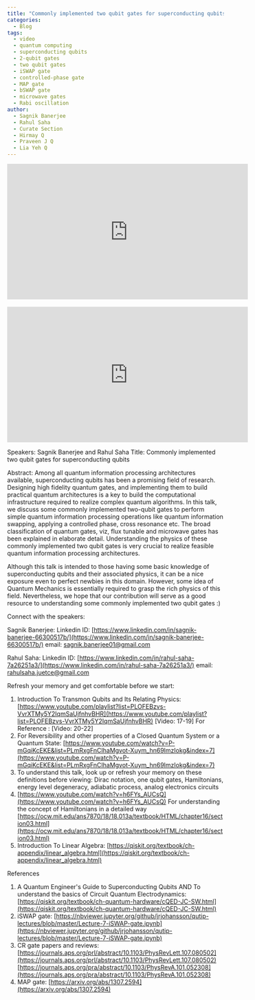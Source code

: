```yaml
---
title: "Commonly implemented two qubit gates for superconducting qubits"
categories:
  - Blog
tags:
  - video
  - quantum computing
  - superconducting qubits
  - 2-qubit gates
  - two qubit gates
  - iSWAP gate
  - controlled-phase gate
  - MAP gate
  - bSWAP gate
  - microwave gates
  - Rabi oscillation
author:
  - Sagnik Banerjee
  - Rahul Saha
  - Curate Section
  - Hirmay Q
  - Praveen J Q
  - Lia Yeh Q
---
```

<iframe width="560" height="315" src="https://www.youtube-nocookie.com/embed/rVve--2Y7aI" frameborder="0" allow="accelerometer; autoplay; encrypted-media; gyroscope; picture-in-picture" allowfullscreen></iframe>
<br>
<br>
<iframe width="560" height="315" src="https://www.youtube-nocookie.com/embed/BkHD0hsVZEg" frameborder="0" allow="accelerometer; autoplay; encrypted-media; gyroscope; picture-in-picture" allowfullscreen></iframe>

Speakers: Sagnik Banerjee and Rahul Saha
Title: Commonly implemented two qubit gates for superconducting qubits

Abstract:
Among all quantum information processing architectures available, superconducting qubits has been a promising field of research. Designing high fidelity quantum gates, and implementing them to build practical quantum architectures is a key to build the computational infrastructure required to realize complex quantum algorithms. In this talk, we discuss some commonly implemented two-qubit gates to perform simple quantum information processing operations like quantum information swapping, applying a controlled phase, cross resonance etc. The broad classification of quantum gates, viz, flux tunable and microwave gates has been explained in elaborate detail. Understanding the physics of these commonly implemented two qubit gates is very crucial to realize feasible quantum information processing architectures.

Although this talk is intended to those having some basic knowledge of superconducting qubits and their associated physics, it can be a nice exposure even to perfect newbies in this domain. However, some idea of Quantum Mechanics is essentially required to grasp the rich physics of this field. Nevertheless, we hope that our contribution will serve as a good resource to understanding some commonly implemented two qubit gates :)


Connect with the speakers:

Sagnik Banerjee:
Linkedin ID: [https://www.linkedin.com/in/sagnik-banerjee-66300517b/](https://www.linkedin.com/in/sagnik-banerjee-66300517b/)
email: sagnik.banerjee01@gmail.com

Rahul Saha:
Linkedin ID: [https://www.linkedin.com/in/rahul-saha-7a26251a3/](https://www.linkedin.com/in/rahul-saha-7a26251a3/)
email: rahulsaha.juetce@gmail.com


Refresh your memory and get comfortable before we start:

1. Introduction To Transmon Qubits and Its Relating Physics: [https://www.youtube.com/playlist?list=PLOFEBzvs-VvrXTMy5Y2IqmSaUjfnhvBHR](https://www.youtube.com/playlist?list=PLOFEBzvs-VvrXTMy5Y2IqmSaUjfnhvBHR) [Video: 17-19]
   For Reference : [Video: 20-22]
2. For Reversibility and other properties of a Closed Quantum System or a Quantum State: [https://www.youtube.com/watch?v=P-mGqiKcEKE&list=PLmRxgFnCIhaMgvot-Xuym_hn69lmzIokg&index=7](https://www.youtube.com/watch?v=P-mGqiKcEKE&list=PLmRxgFnCIhaMgvot-Xuym_hn69lmzIokg&index=7)
3. To understand this talk, look up or refresh your memory on these definitions before viewing: Dirac notation, one qubit gates, Hamiltonians, energy level degeneracy, adiabatic process, analog electronics circuits
4. [https://www.youtube.com/watch?v=h6FYs_AUCsQ](https://www.youtube.com/watch?v=h6FYs_AUCsQ)
   For understanding the concept of Hamiltonians in a detailed way
   [https://ocw.mit.edu/ans7870/18/18.013a/textbook/HTML/chapter16/section03.html](https://ocw.mit.edu/ans7870/18/18.013a/textbook/HTML/chapter16/section03.html)
5. Introduction To Linear Algebra: [https://qiskit.org/textbook/ch-appendix/linear_algebra.html](https://qiskit.org/textbook/ch-appendix/linear_algebra.html)

References
1. A Quantum Engineer's Guide to Superconducting Qubits
   AND
   To understand the basics of Circuit Quantum Electrodynamics: [https://qiskit.org/textbook/ch-quantum-hardware/cQED-JC-SW.html](https://qiskit.org/textbook/ch-quantum-hardware/cQED-JC-SW.html)
2. iSWAP gate: [https://nbviewer.jupyter.org/github/jrjohansson/qutip-lectures/blob/master/Lecture-7-iSWAP-gate.ipynb](https://nbviewer.jupyter.org/github/jrjohansson/qutip-lectures/blob/master/Lecture-7-iSWAP-gate.ipynb)
3. CR gate papers and reviews:
   [https://journals.aps.org/prl/abstract/10.1103/PhysRevLett.107.080502](https://journals.aps.org/prl/abstract/10.1103/PhysRevLett.107.080502)
   [https://journals.aps.org/pra/abstract/10.1103/PhysRevA.101.052308](https://journals.aps.org/pra/abstract/10.1103/PhysRevA.101.052308)
4. MAP gate: [https://arxiv.org/abs/1307.2594](https://arxiv.org/abs/1307.2594)

